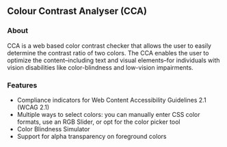 ## Colour Contrast Analyser (CCA)

### About
CCA is a web based color contrast checker that allows the user to easily determine the contrast ratio of two colors. The CCA enables the user to optimize the content–including text and visual elements–for individuals with vision disabilities like color-blindness and low-vision impairments.

### Features
- Compliance indicators for Web Content Accessibility Guidelines 2.1 (WCAG 2.1)
- Multiple ways to select colors: you can manually enter CSS color formats, use an RGB Slider, or opt for the color picker tool
- Color Blindness Simulator
- Support for alpha transparency on foreground colors